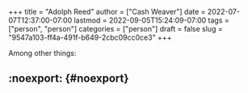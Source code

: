 +++
title = "Adolph Reed"
author = ["Cash Weaver"]
date = 2022-07-07T12:37:00-07:00
lastmod = 2022-09-05T15:24:09-07:00
tags = ["person", "person"]
categories = ["person"]
draft = false
slug = "9547a103-ff4a-491f-b649-2cbc09cc0ce3"
+++

Among other things:


## :noexport: {#noexport}

